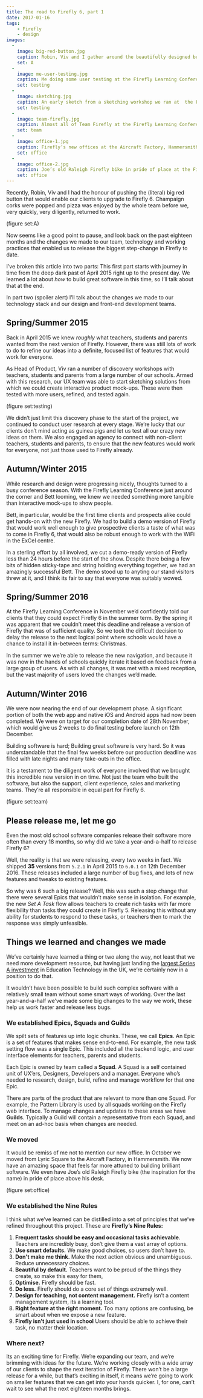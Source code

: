 ```yaml
---
title: The road to Firefly 6, part 1
date: 2017-01-16
tags:
    - Firefly
    - design
images:
  -
    image: big-red-button.jpg
    caption: Robin, Viv and I gather around the beautifully designed button to activate Firefly 6 in our offices in Hammersmith, 12th December 2016
    set: A
  -
    image: me-user-testing.jpg
    caption: Me doing some user testing at the Firefly Learning Conference in Birmingham, November 2016
    set: testing
  -
    image: sketching.jpg
    caption: An early sketch from a sketching workshop we ran at  the Firefly offices
    set: testing
  -
    image: team-firefly.jpg
    caption: Almost all of Team Firefly at the Firefly Learning Conference in Birmingham, 15th November 2016
    set: team
  -
    image: office-1.jpg
    caption: Firefly’s new offices at the Aircraft Factory, Hammersmith.
    set: office
  -
    image: office-2.jpg
    caption: Joe’s old Raleigh Firefly bike in pride of place at the Firefly offices in Hammersmith, October 2016
    set: office
---
```


Recently, Robin, Viv and I had the honour of pushing the (literal) big red button that would enable our clients to upgrade to Firefly 6. Champaign corks were popped and pizza was enjoyed by the whole team before we, very quickly, very diligently, returned to work.

(figure set:A)

Now seems like a good point to pause, and look back on the past eighteen months and the changes we made to our team, technology and working practices that enabled us to release the biggest step-change in Firefly to date.

I’ve broken this article into two parts: This first part starts with journey in time from the deep dark past of April 2015 right up to the present day. We learned a lot about _how_ to build great software in this time, so I’ll talk about that at the end.

In part two (spoiler alert) I’ll talk about the changes we made to our technology stack and our design and front-end development teams.


## Spring/Summer 2015

Back in April 2015 we knew _roughly_ what teachers, students and parents wanted from the next version of Firefly. However, there was still lots of work to do to refine our ideas into a definite, focused list of features that would work for everyone.

As Head of Product, Viv ran a number of discovery workshops with teachers, students and parents from a large number of our schools. Armed with this research, our UX team was able to start sketching solutions from which we could create interactive product mock-ups. These were then tested with more users, refined, and tested again.

(figure set:testing)

We didn’t just limit this discovery phase to the start of the project, we continued to conduct user research at every stage. We’re lucky that our clients don’t mind acting as guinea pigs and let us test all our crazy new ideas on them. We also engaged an agency to connect with non-client teachers, students and parents, to ensure that the new features would work for everyone, not just those used to Firefly already.

## Autumn/Winter 2015

While research and design were progressing nicely, thoughts turned to a busy conference season. With the Firefly Learning Conference just around the corner and Bett looming, we knew we needed something more tangible than interactive mock-ups to show people.

Bett, in particular, would be the first time clients and prospects alike could get hands-on with the new Firefly. We had to build a demo version of Firefly that would work well enough to give prospective clients a taste of what was to come in Firefly 6, that would also be robust enough to work with the WiFi in the ExCel centre.

In a sterling effort by all involved, we cut a demo-ready version of Firefly less than 24 hours before the start of the show. Despite there being a few bits of hidden sticky-tape and string holding everything together, we had an amazingly successful Bett. The demo stood up to anyting our stand visitors threw at it, and I think its fair to say that everyone was suitably wowed.

## Spring/Summer 2016

At the Firefly Learning Conference in November we’d confidently told our clients that they could expect Firefly 6 in the summer term. By the spring it was apparent that we couldn’t meet this deadline and release a version of Firefly that was of sufficient quality. So we took the difficult decision to delay the release to the next logical point where schools would have a chance to install it in-between terms: Christmas.

In the summer we we’re able to release the new navigation, and because it was now in the hands of schools quickly iterate it based on feedback from a large group of users. As with all changes, it was met with a mixed reception, but the vast majority of users loved the changes we’d made.

## Autumn/Winter 2016

We were now nearing the end of our development phase. A significant portion of both the web app and native iOS and Android apps had now been completed. We were on target for our completion date of 28th November, which would give us 2 weeks to do final testing before launch on 12th December.

Building software is hard; Building great software is very hard. So it was understandable that the final few weeks before our production deadline was filled with late nights and many take-outs in the office.

It is a testament to the diligent work of everyone involved that we brought this incredible new version in on time. Not just the team who built the software, but also the support, client experience, sales and marketing teams. They’re all responsible in equal part for Firefly 6.

(figure set:team)

## Please release me, let me go

Even the most old school software companies release their software more often than every 18 months, so why did we take a year-and-a-half to release Firefly 6?

Well, the reality is that we were releasing, every two weeks in fact. We shipped **35** versions from `5.2.1` in April 2015 to `6.0.1` on 12th December 2016. These releases included a large number of bug fixes, and lots of new features and tweaks to existing features.

So why was 6 such a big release? Well, this was such a step change that there were several Epics that wouldn’t make sense in isolation. For example, the new _Set A Task_ flow allows teachers to create rich tasks with far more flexibility than tasks they could create in Firefly 5. Releasing this without any ability for students to respond to these tasks, or teachers then to mark the response was simply unfeasible.


## Things we learned and changes we made

We’ve certainly have learned a thing or two along the way, not least that we need more development resource, but having just landing the [largest Series A investment](https://techcrunch.com/2016/11/15/firefly-takes-5-6m-series-a-for-its-learning-support-platform-for-schools/) in Education Technology in the UK, we’re certainly now in a position to do that.

It wouldn’t have been possible to build such complex software with a relatively small team without some smart ways of working. Over the last year-and-a-half we’ve made some big changes to the way we work, these help us work faster and release less bugs.

### We established Epics, Squads and Guilds

We spilt sets of features up into logic chunks. These, we call **Epics**. An Epic is a set of features that makes sense end-to-end. For example, the new task setting flow was a single Epic. This included all the backend logic, and user interface elements for teachers, parents and students.

Each Epic is owned by team called a **Squad**. A Squad is a self contained unit of UX’ers, Designers, Developers and a manager. Everyone who’s needed to research, design, build, refine and manage workflow for that one Epic.

There are parts of the product that are relevant to more than one Squad. For example, the Pattern Library is used by all squads working on the Firefly web interface. To manage changes and updates to these areas we have **Guilds**. Typically a Guild will contain a representative from each Squad, and meet on an ad-hoc basis when changes are needed.

### We moved

It would be remiss of me not to mention our new office. In October we moved from Lyric Square to the Aircraft Factory, in Hammersmith. We now have an amazing space that feels far more attuned to building brilliant software. We even have Joe’s old Raleigh Firefly bike (the inspiration for the name) in pride of place above his desk.

(figure set:office)

### We established the Nine Rules

I think what we’ve learned can be distilled into a set of principles that we’ve refined throughout this project. These are **Firefly’s Nine Rules:**

1. **Frequent tasks should be easy and occasional tasks achievable**. Teachers are incredibly busy, don’t give them a vast array of options.
2. **Use smart defaults.** We make good choices, so users don’t have to.
3. **Don't make me think.** Make the next action obvious and unambiguous. Reduce unnecessary choices.
4. **Beautiful by default.** Teachers want to be proud of the things they create, so make this easy for them,
5. **Optimise.** Firefly should be fast.
6. **Do less.** Firefly should do a core set of things extremely well.
7. **Design for teaching, not content management.** Firefly isn’t a content management system, its a learning tool.
8. **Right feature at the right moment.** Too many options are confusing, be smart about when we expose a new feature.
9. **Firefly isn’t just used in school** Users should be able to achieve their task, no matter their location.

### Where next?

Its an exciting time for Firefly. We’re expanding our team, and we’re brimming with ideas for the future. We’re working closely with a wide array of our clients to shape the next iteration of Firefly. There won’t be a large release for a while, but that’s exciting in itself, it means we’re going to work on smaller features that we can get into your hands quicker. I, for one, can’t wait to see what the next eighteen months brings.
